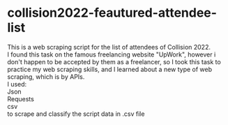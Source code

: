 # collision2022-feautured-attendee-list
This is a web scraping script for the list of attendees of Collision 2022.  
I found this task on the famous freelancing website "UpWork", however i don't happen to be accepted by them as a freelancer, so I took this task to practice my web scraping skills, and I learned about a new type of web scraping, which is by APIs.  
I used:  
  Json  
  Requests  
   csv  
to scrape and classify the script data in .csv file
